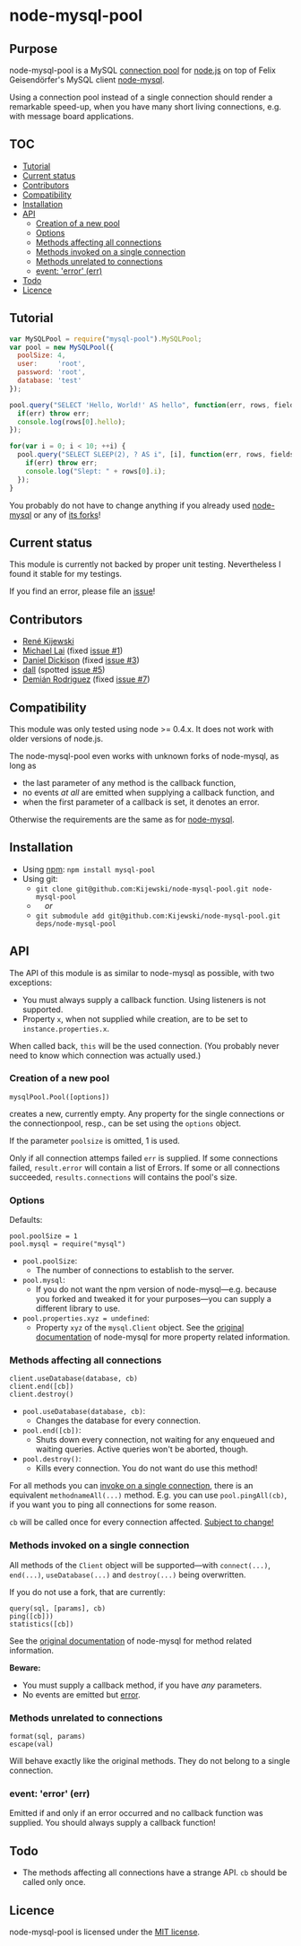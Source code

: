 <a name="Readme"></a>
<h1>node-mysql-pool</h1>

<a name="Purpose"></a>
<h2>Purpose</h2>

node-mysql-pool is a MySQL [connection pool](http://en.wikipedia.org/wiki/Connection_pool)
for [node.js](http://nodejs.org/) on top of Felix Geisendörfer's MySQL client
[node-mysql](https://github.com/felixge/node-mysql).

Using a connection pool instead of a single connection should render a remarkable
speed-up, when you have many short living connections, e.g. with message board applications.

<a name="TOC"></a>
<h2>TOC</h2>

* [Tutorial](#Tutorial)
* [Current status](#Status)
* [Contributors](#Contributors)
* [Compatibility](#Compatibility)
* [Installation](#Installation)
* [API](#API)
    * [Creation of a new pool](#NewPool)
    * [Options](#Options)
    * [Methods affecting all connections](#AllConnections)
    * [Methods invoked on a single connection](#SingleConnection)
    * [Methods unrelated to connections](#NoConnection)
    * [event: 'error' \(err\)](#EventError)
* [Todo](#Todo)
* [Licence](#Licence)

<a name="Tutorial"></a>
<h2>Tutorial</h2>

```javascript
var MySQLPool = require("mysql-pool").MySQLPool;
var pool = new MySQLPool({
  poolSize: 4,
  user:     'root',
  password: 'root',
  database: 'test'
});

pool.query("SELECT 'Hello, World!' AS hello", function(err, rows, fields) {
  if(err) throw err;
  console.log(rows[0].hello);
});

for(var i = 0; i < 10; ++i) {
  pool.query("SELECT SLEEP(2), ? AS i", [i], function(err, rows, fields) {
    if(err) throw err;
    console.log("Slept: " + rows[0].i);
  });
}
```

You probably do not have to change anything if you already used
[node-mysql](https://github.com/felixge/node-mysql/)
or any of [its forks](https://github.com/felixge/node-mysql/network)!

<a name="Status"></a>
<h2>Current status</h2>

This module is currently not backed by proper unit testing. Nevertheless I found
it stable for my testings.

If you find an error, please file an [issue](https://github.com/Kijewski/node-mysql-pool/issues)!

<a name="Contributors"></a>
<h2>Contributors</h2>

* [René Kijewski](https://github.com/Kijewski)
* [Michael Lai](https://github.com/melin)
    (fixed [issue #1](https://github.com/Kijewski/node-mysql-pool/pull/1))
* [Daniel Dickison](https://github.com/danieldickison)
    (fixed [issue #3](https://github.com/Kijewski/node-mysql-pool/pull/3))
* [dall](https://github.com/dall)
    (spotted [issue #5](https://github.com/Kijewski/node-mysql-pool/issues/5))
* [Demián Rodriguez](https://github.com/demian85)
    (fixed [issue #7](https://github.com/Kijewski/node-mysql-pool/issues/7))

<a name="Compatibility"></a>
<h2>Compatibility</h2>

This module was only tested using node >= 0.4.x. It does not work with older
versions of node.js.

The node-mysql-pool even works with unknown forks of node-mysql, as long as

* the last parameter of any method is the callback function,
* no events *at all* are emitted when supplying a callback function, and
* when the first parameter of a callback is set, it denotes an error.

Otherwise the requirements are the same as for
[node-mysql](https://github.com/felixge/node-mysql/blob/master/Readme.md).

<a name="Installation"></a>
<h2>Installation</h2>

* Using [npm](http://npmjs.org/): `npm install mysql-pool`
* Using git:
    * `git clone git@github.com:Kijewski/node-mysql-pool.git node-mysql-pool`
    *     *or*
    * `git submodule add git@github.com:Kijewski/node-mysql-pool.git deps/node-mysql-pool`

<a name="API"></a>
<h2>API</h2>

The API of this module is as similar to node-mysql as possible, with two exceptions:

* You must always supply a callback function. Using listeners is not supported.
* Property `x`, when not supplied while creation, are to be set to `instance.properties.x`.

When called back, `this` will be the used connection. (You probably never need to
know which connection was actually used.)

<a name="NewPool"></a>
<h3>Creation of a new pool</h3>

    mysqlPool.Pool([options])

creates a new, currently empty. Any property for the single connections or
the connectionpool, resp., can be set using the `options` object.

If the parameter `poolsize` is omitted, 1 is used.

Only if all connection attemps failed `err` is supplied.
If some connections failed, `result.error` will contain a list of Errors.
If some or all connections succeeded, `results.connections` will contains the pool's size.

<a name="Options"></a>
<h3>Options</h3>

Defaults:

    pool.poolSize = 1
    pool.mysql = require("mysql")

* `pool.poolSize`:
    * The number of connections to establish to the server.
* `pool.mysql`:
    * If you do not want the npm version of node-mysql—e.g. because you forked and
      tweaked it for your purposes—you can supply a different library to use.
* `pool.properties.xyz = undefined`:
    * Property `xyz` of the `mysql.Client` object.
      See the [original documentation](https://github.com/felixge/node-mysql/blob/master/Readme.md)
      of node-mysql for more property related information.

<a name="AllConnections"></a>
<h3>Methods affecting all connections</h3>

    client.useDatabase(database, cb)
    client.end([cb])
    client.destroy()

* `pool.useDatabase(database, cb)`:
    * Changes the database for every connection.
* `pool.end([cb])`:
    * Shuts down every connection, not waiting for any enqueued and waiting queries.
      Active queries won't be aborted, though.
* `pool.destroy()`:
    * Kills every connection. You do not want do use this method!

For all methods you can [invoke on a single connection](#SingleConnection), there is
an equivalent `methodnameAll(...)` method. E.g. you can use `pool.pingAll(cb)`, if
you want you to ping all connections for some reason.

`cb` will be called once for every connection affected. [Subject to change!](#Todo)

<a name="SingleConnection"></a>
<h3>Methods invoked on a single connection</h3>

All methods of the `Client` object will be supported—with `connect(...)`, `end(...)`,
`useDatabase(...)` and `destroy(...)` being overwritten.

If you do not use a fork, that are currently:

    query(sql, [params], cb)
    ping([cb]))
    statistics([cb])

See the [original documentation](https://github.com/felixge/node-mysql/blob/master/Readme.md)
of node-mysql for method related information.

**Beware:**

* You must supply a callback method, if you have *any* parameters.
* No events are emitted but [error](#EventError).

<a name="NoConnection"></a>
<h3>Methods unrelated to connections</h3>

    format(sql, params)
    escape(val)

Will behave exactly like the original methods. They do not belong to a single
connection.

<a name="EventError"></a>
<h3>event: 'error' (err)</h3>

Emitted if and only if an error occurred and no callback function was supplied.
You should always supply a callback function!

<a name="Todo"></a>
<h2>Todo</h2>

* The methods affecting all connections have a strange API. `cb` should be called
  only once.


<a name="Licence"></a>
<h2>Licence</h2>

node-mysql-pool is licensed under the
[MIT license](https://github.com/Kijewski/node-mysql-pool/blob/master/License).
